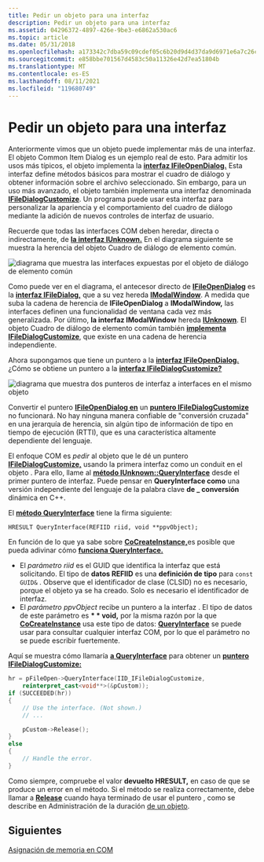 ```yaml
---
title: Pedir un objeto para una interfaz
description: Pedir un objeto para una interfaz
ms.assetid: 04296372-4897-426e-9be3-e6862a530ac6
ms.topic: article
ms.date: 05/31/2018
ms.openlocfilehash: a173342c7dba59c09cdef05c6b20d9d4d37da9d6971e6a7c26c1787b708121bd
ms.sourcegitcommit: e858bbe701567d4583c50a11326e42d7ea51804b
ms.translationtype: MT
ms.contentlocale: es-ES
ms.lasthandoff: 08/11/2021
ms.locfileid: "119680749"
---
```

# <a name="asking-an-object-for-an-interface"></a>Pedir un objeto para una interfaz

Anteriormente vimos que un objeto puede implementar más de una interfaz. El objeto Common Item Dialog es un ejemplo real de esto. Para admitir los usos más típicos, el objeto implementa la [**interfaz IFileOpenDialog.**](/windows/desktop/api/shobjidl_core/nn-shobjidl_core-ifileopendialog) Esta interfaz define métodos básicos para mostrar el cuadro de diálogo y obtener información sobre el archivo seleccionado. Sin embargo, para un uso más avanzado, el objeto también implementa una interfaz denominada [**IFileDialogCustomize**](/windows/desktop/api/shobjidl_core/nn-shobjidl_core-ifiledialogcustomize). Un programa puede usar esta interfaz para personalizar la apariencia y el comportamiento del cuadro de diálogo mediante la adición de nuevos controles de interfaz de usuario.

Recuerde que todas las interfaces COM deben heredar, directa o indirectamente, de [**la interfaz IUnknown.**](/windows/desktop/api/unknwn/nn-unknwn-iunknown) En el diagrama siguiente se muestra la herencia del objeto Cuadro de diálogo de elemento común.

![diagrama que muestra las interfaces expuestas por el objeto de diálogo de elemento común](images/com06.png)

Como puede ver en el diagrama, el antecesor directo de [**IFileOpenDialog**](/windows/desktop/api/shobjidl_core/nn-shobjidl_core-ifileopendialog) es la [**interfaz IFileDialog,**](/windows/desktop/api/shobjidl_core/nn-shobjidl_core-ifiledialog) que a su vez hereda [**IModalWindow**](/windows/desktop/api/shobjidl_core/nn-shobjidl_core-imodalwindow). A medida que suba la cadena de herencia de **IFileOpenDialog** a **IModalWindow,** las interfaces definen una funcionalidad de ventana cada vez más generalizada. Por último, **la interfaz IModalWindow** hereda [**IUnknown**](/windows/desktop/api/unknwn/nn-unknwn-iunknown). El objeto Cuadro de diálogo de elemento común también [**implementa IFileDialogCustomize**](/windows/desktop/api/shobjidl_core/nn-shobjidl_core-ifiledialogcustomize), que existe en una cadena de herencia independiente.

Ahora supongamos que tiene un puntero a la [**interfaz IFileOpenDialog.**](/windows/desktop/api/shobjidl_core/nn-shobjidl_core-ifileopendialog) ¿Cómo se obtiene un puntero a la [**interfaz IFileDialogCustomize?**](/windows/desktop/api/shobjidl_core/nn-shobjidl_core-ifiledialogcustomize)

![diagrama que muestra dos punteros de interfaz a interfaces en el mismo objeto](images/com07.png)

Convertir el puntero [**IFileOpenDialog en**](/windows/desktop/api/shobjidl_core/nn-shobjidl_core-ifileopendialog) un [**puntero IFileDialogCustomize**](/windows/desktop/api/shobjidl_core/nn-shobjidl_core-ifiledialogcustomize) no funcionará. No hay ninguna manera confiable de "conversión cruzada" en una jerarquía de herencia, sin algún tipo de información de tipo en tiempo de ejecución (RTTI), que es una característica altamente dependiente del lenguaje.

El enfoque COM es *pedir* al objeto que le dé un puntero [**IFileDialogCustomize,**](/windows/desktop/api/shobjidl_core/nn-shobjidl_core-ifiledialogcustomize) usando la primera interfaz como un conduit en el objeto . Para ello, llame al [**método IUnknown::QueryInterface**](/windows/desktop/api/unknwn/nf-unknwn-iunknown-queryinterface(q)) desde el primer puntero de interfaz. Puede pensar en **QueryInterface como** una versión independiente del lenguaje de la palabra clave **de \_ conversión** dinámica en C++.

El [**método QueryInterface**](/windows/desktop/api/unknwn/nf-unknwn-iunknown-queryinterface(q)) tiene la firma siguiente:

``` syntax
HRESULT QueryInterface(REFIID riid, void **ppvObject);
```

En función de lo que ya sabe sobre [**CoCreateInstance,**](/windows/desktop/api/combaseapi/nf-combaseapi-cocreateinstance)es posible que pueda adivinar cómo [**funciona QueryInterface.**](/windows/desktop/api/unknwn/nf-unknwn-iunknown-queryinterface(q))

-   El *parámetro riid* es el GUID que identifica la interfaz que está solicitando. El tipo de **datos REFIID** es una **definición de tipo** para `const GUID&` . Observe que el identificador de clase (CLSID) no es necesario, porque el objeto ya se ha creado. Solo es necesario el identificador de interfaz.
-   El *parámetro ppvObject* recibe un puntero a la interfaz . El tipo de datos de este parámetro es **\* \* void,** por la misma razón por la que [**CoCreateInstance**](/windows/desktop/api/combaseapi/nf-combaseapi-cocreateinstance) usa este tipo de datos: [**QueryInterface**](/windows/desktop/api/unknwn/nf-unknwn-iunknown-queryinterface(q)) se puede usar para consultar cualquier interfaz COM, por lo que el parámetro no se puede escribir fuertemente.

Aquí se muestra cómo llamaría [**a QueryInterface**](/windows/desktop/api/unknwn/nf-unknwn-iunknown-queryinterface(q)) para obtener un [**puntero IFileDialogCustomize:**](/windows/desktop/api/shobjidl_core/nn-shobjidl_core-ifiledialogcustomize)


```C++
hr = pFileOpen->QueryInterface(IID_IFileDialogCustomize, 
    reinterpret_cast<void**>(&pCustom));
if (SUCCEEDED(hr))
{
    // Use the interface. (Not shown.)
    // ...

    pCustom->Release();
}
else
{
    // Handle the error.
}
```



Como siempre, compruebe el valor **devuelto HRESULT,** en caso de que se produce un error en el método. Si el método se realiza correctamente, debe llamar a [**Release**](/windows/desktop/api/unknwn/nf-unknwn-iunknown-release) cuando haya terminado de usar el puntero , como se describe en Administración de la duración [de un objeto](managing-the-lifetime-of-an-object.md).

## <a name="next"></a>Siguientes

[Asignación de memoria en COM](memory-allocation-in-com.md)

 

 